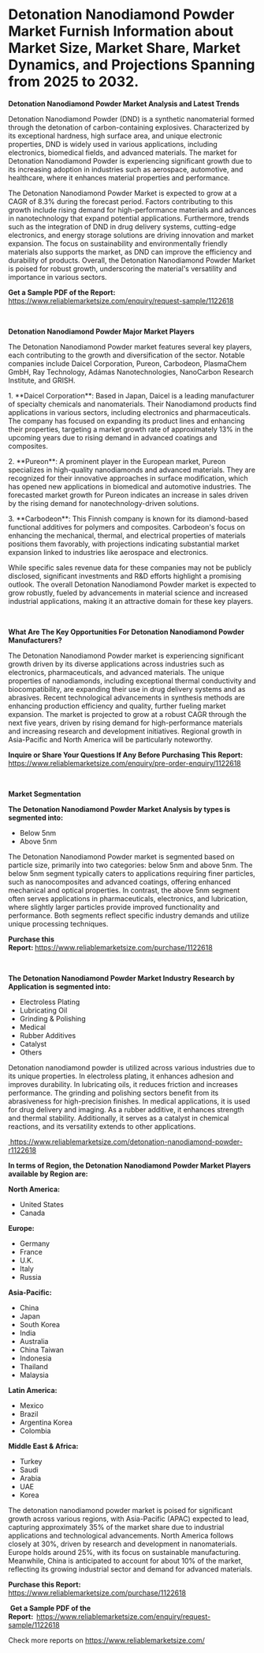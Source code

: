 <p><h1>Detonation Nanodiamond Powder Market Furnish Information about Market Size, Market Share, Market Dynamics, and Projections Spanning from 2025 to 2032.</h1></p><p><strong>Detonation Nanodiamond Powder Market Analysis and Latest Trends</strong></p>
<p><p>Detonation Nanodiamond Powder (DND) is a synthetic nanomaterial formed through the detonation of carbon-containing explosives. Characterized by its exceptional hardness, high surface area, and unique electronic properties, DND is widely used in various applications, including electronics, biomedical fields, and advanced materials. The market for Detonation Nanodiamond Powder is experiencing significant growth due to its increasing adoption in industries such as aerospace, automotive, and healthcare, where it enhances material properties and performance.</p><p>The Detonation Nanodiamond Powder Market is expected to grow at a CAGR of 8.3% during the forecast period. Factors contributing to this growth include rising demand for high-performance materials and advances in nanotechnology that expand potential applications. Furthermore, trends such as the integration of DND in drug delivery systems, cutting-edge electronics, and energy storage solutions are driving innovation and market expansion. The focus on sustainability and environmentally friendly materials also supports the market, as DND can improve the efficiency and durability of products. Overall, the Detonation Nanodiamond Powder Market is poised for robust growth, underscoring the material's versatility and importance in various sectors.</p></p>
<p><strong>Get a Sample PDF of the Report:&nbsp;</strong> <a href="https://www.reliablemarketsize.com/enquiry/request-sample/1122618?utm_campaign=2460&utm_medium=2&utm_source=Github&utm_content=ia&utm_term=04042025&utm_id=detonation-nanodiamond-powder">https://www.reliablemarketsize.com/enquiry/request-sample/1122618</a></p>
<p>&nbsp;</p>
<p><strong>Detonation Nanodiamond Powder Major Market Players</strong></p>
<p><p>The Detonation Nanodiamond Powder market features several key players, each contributing to the growth and diversification of the sector. Notable companies include Daicel Corporation, Pureon, Carbodeon, PlasmaChem GmbH, Ray Technology, Adámas Nanotechnologies, NanoCarbon Research Institute, and GRISH.</p><p>1. **Daicel Corporation**: Based in Japan, Daicel is a leading manufacturer of specialty chemicals and nanomaterials. Their Nanodiamond products find applications in various sectors, including electronics and pharmaceuticals. The company has focused on expanding its product lines and enhancing their properties, targeting a market growth rate of approximately 13% in the upcoming years due to rising demand in advanced coatings and composites. </p><p>2. **Pureon**: A prominent player in the European market, Pureon specializes in high-quality nanodiamonds and advanced materials. They are recognized for their innovative approaches in surface modification, which has opened new applications in biomedical and automotive industries. The forecasted market growth for Pureon indicates an increase in sales driven by the rising demand for nanotechnology-driven solutions.</p><p>3. **Carbodeon**: This Finnish company is known for its diamond-based functional additives for polymers and composites. Carbodeon's focus on enhancing the mechanical, thermal, and electrical properties of materials positions them favorably, with projections indicating substantial market expansion linked to industries like aerospace and electronics.</p><p>While specific sales revenue data for these companies may not be publicly disclosed, significant investments and R&D efforts highlight a promising outlook. The overall Detonation Nanodiamond Powder market is expected to grow robustly, fueled by advancements in material science and increased industrial applications, making it an attractive domain for these key players.</p></p>
<p>&nbsp;</p>
<p><strong>What Are The Key Opportunities For Detonation Nanodiamond Powder Manufacturers?</strong></p>
<p><p>The Detonation Nanodiamond Powder market is experiencing significant growth driven by its diverse applications across industries such as electronics, pharmaceuticals, and advanced materials. The unique properties of nanodiamonds, including exceptional thermal conductivity and biocompatibility, are expanding their use in drug delivery systems and as abrasives. Recent technological advancements in synthesis methods are enhancing production efficiency and quality, further fueling market expansion. The market is projected to grow at a robust CAGR through the next five years, driven by rising demand for high-performance materials and increasing research and development initiatives. Regional growth in Asia-Pacific and North America will be particularly noteworthy.</p></p>
<p><strong>Inquire or Share Your Questions If Any Before Purchasing This Report:</strong> <a href="https://www.reliablemarketsize.com/enquiry/pre-order-enquiry/1122618?utm_campaign=2460&utm_medium=2&utm_source=Github&utm_content=ia&utm_term=04042025&utm_id=detonation-nanodiamond-powder">https://www.reliablemarketsize.com/enquiry/pre-order-enquiry/1122618</a></p>
<p>&nbsp;</p>
<p><strong>Market Segmentation</strong></p>
<p><strong>The Detonation Nanodiamond Powder Market Analysis by types is segmented into:</strong></p>
<p><ul><li>Below 5nm</li><li>Above 5nm</li></ul></p>
<p><p>The Detonation Nanodiamond Powder market is segmented based on particle size, primarily into two categories: below 5nm and above 5nm. The below 5nm segment typically caters to applications requiring finer particles, such as nanocomposites and advanced coatings, offering enhanced mechanical and optical properties. In contrast, the above 5nm segment often serves applications in pharmaceuticals, electronics, and lubrication, where slightly larger particles provide improved functionality and performance. Both segments reflect specific industry demands and utilize unique processing techniques.</p></p>
<p><strong>Purchase this Report:&nbsp;</strong><a href="https://www.reliablemarketsize.com/purchase/1122618?utm_campaign=2460&utm_medium=2&utm_source=Github&utm_content=ia&utm_term=04042025&utm_id=detonation-nanodiamond-powder">https://www.reliablemarketsize.com/purchase/1122618</a></p>
<p>&nbsp;</p>
<p><strong>The Detonation Nanodiamond Powder Market Industry Research by Application is segmented into:</strong></p>
<p><ul><li>Electroless Plating</li><li>Lubricating Oil</li><li>Grinding & Polishing</li><li>Medical</li><li>Rubber Additives</li><li>Catalyst</li><li>Others</li></ul></p>
<p><p>Detonation nanodiamond powder is utilized across various industries due to its unique properties. In electroless plating, it enhances adhesion and improves durability. In lubricating oils, it reduces friction and increases performance. The grinding and polishing sectors benefit from its abrasiveness for high-precision finishes. In medical applications, it is used for drug delivery and imaging. As a rubber additive, it enhances strength and thermal stability. Additionally, it serves as a catalyst in chemical reactions, and its versatility extends to other applications.</p></p>
<p><a href="https://www.reliablemarketsize.com/detonation-nanodiamond-powder-r1122618?utm_campaign=2460&utm_medium=2&utm_source=Github&utm_content=ia&utm_term=04042025&utm_id=detonation-nanodiamond-powder">&nbsp;https://www.reliablemarketsize.com/detonation-nanodiamond-powder-r1122618</a></p>
<p><strong>In terms of Region, the Detonation Nanodiamond Powder Market Players available by Region are:</strong></p>
<p>
    <p> <strong> North America: </strong>
        <ul>
            <li>United States</li>
            <li>Canada</li>
        </ul>
        </p> 
    <p> <strong> Europe: </strong>
        <ul>
            <li>Germany</li>
            <li>France</li>
            <li>U.K.</li>
            <li>Italy</li>
            <li>Russia</li>
        </ul>
        </p> 
    <p> <strong> Asia-Pacific: </strong>
        <ul>
            <li>China</li>
            <li>Japan</li>
            <li>South Korea</li>
            <li>India</li>
            <li>Australia</li>
            <li>China Taiwan</li>
            <li>Indonesia</li>
            <li>Thailand</li>
            <li>Malaysia</li>
        </ul>
        </p> 
    <p> <strong> Latin America: </strong>
        <ul>
            <li>Mexico</li>
            <li>Brazil</li>
            <li>Argentina Korea</li>
            <li>Colombia</li>
        </ul>
        </p> 
    <p> <strong> Middle East & Africa: </strong>
        <ul>
            <li>Turkey</li>
            <li>Saudi</li>
            <li>Arabia</li>
            <li>UAE</li>
            <li>Korea</li>
        </ul>
    </p>
    </p>
<p><p>The detonation nanodiamond powder market is poised for significant growth across various regions, with Asia-Pacific (APAC) expected to lead, capturing approximately 35% of the market share due to industrial applications and technological advancements. North America follows closely at 30%, driven by research and development in nanomaterials. Europe holds around 25%, with its focus on sustainable manufacturing. Meanwhile, China is anticipated to account for about 10% of the market, reflecting its growing industrial sector and demand for advanced materials.</p></p>
<p><strong>Purchase this Report: </strong><a href="https://www.reliablemarketsize.com/purchase/1122618?utm_campaign=2460&utm_medium=2&utm_source=Github&utm_content=ia&utm_term=04042025&utm_id=detonation-nanodiamond-powder">https://www.reliablemarketsize.com/purchase/1122618</a></p>
<p>&nbsp;<strong>Get a Sample PDF of the Report:&nbsp;&nbsp;</strong><a href="https://www.reliablemarketsize.com/enquiry/request-sample/1122618?utm_campaign=2460&utm_medium=2&utm_source=Github&utm_content=ia&utm_term=04042025&utm_id=detonation-nanodiamond-powder">https://www.reliablemarketsize.com/enquiry/request-sample/1122618</a></p>
<p><strong></strong></p>
<p>Check more reports on <a href="https://www.reliablemarketsize.com/?utm_campaign=2460&utm_medium=2&utm_source=Github&utm_content=ia&utm_term=04042025&utm_id=detonation-nanodiamond-powder">https://www.reliablemarketsize.com/</a></p>